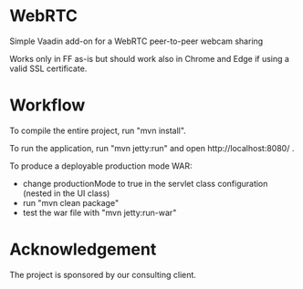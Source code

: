 WebRTC
======
Simple Vaadin add-on for a WebRTC peer-to-peer webcam sharing

Works only in FF as-is but should work also in Chrome and Edge if using a valid SSL certificate.

Workflow
========

To compile the entire project, run "mvn install".

To run the application, run "mvn jetty:run" and open http://localhost:8080/ .

To produce a deployable production mode WAR:
- change productionMode to true in the servlet class configuration (nested in the UI class)
- run "mvn clean package"
- test the war file with "mvn jetty:run-war"

Acknowledgement
===============
The project is sponsored by our consulting client.